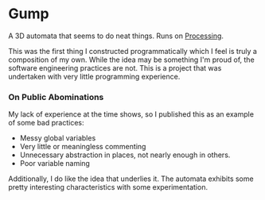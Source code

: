 # Gump

A 3D automata that seems to do neat things.  Runs on [Processing](http://processing.org/).

This was the first thing I constructed programmatically which I feel is
truly a composition of my own.  While the idea may be something I'm proud of, 
the software engineering practices are not.  This is a project that was undertaken
with very little programming experience.

### On Public Abominations

My lack of experience at the time shows, so I published this as an example of some bad practices:

- Messy global variables
- Very little or meaningless commenting
- Unnecessary abstraction in places, not nearly enough in others.
- Poor variable naming

Additionally, I do like the idea that underlies it.  The automata exhibits some pretty interesting
characteristics with some experimentation.
